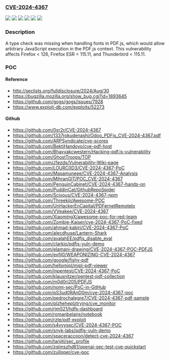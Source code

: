 ### [CVE-2024-4367](https://cve.mitre.org/cgi-bin/cvename.cgi?name=CVE-2024-4367)
![](https://img.shields.io/static/v1?label=Product&message=Firefox%20ESR&color=blue)
![](https://img.shields.io/static/v1?label=Product&message=Firefox&color=blue)
![](https://img.shields.io/static/v1?label=Product&message=Thunderbird&color=blue)
![](https://img.shields.io/static/v1?label=Version&message=0%20&color=brightgreen)
![](https://img.shields.io/static/v1?label=Version&message=unspecified%20&color=brightgreen)
![](https://img.shields.io/static/v1?label=Vulnerability&message=Arbitrary%20JavaScript%20execution%20in%20PDF.js&color=brightgreen)

### Description

A type check was missing when handling fonts in PDF.js, which would allow arbitrary JavaScript execution in the PDF.js context. This vulnerability affects Firefox < 126, Firefox ESR < 115.11, and Thunderbird < 115.11.

### POC

#### Reference
- http://seclists.org/fulldisclosure/2024/Aug/30
- https://bugzilla.mozilla.org/show_bug.cgi?id=1893645
- https://github.com/gogs/gogs/issues/7928
- https://www.exploit-db.com/exploits/52273

#### Github
- https://github.com/0xr2r/CVE-2024-4367
- https://github.com/1337rokudenashi/Odoo_PDFjs_CVE-2024-4367.pdf
- https://github.com/ARPSyndicate/cve-scores
- https://github.com/BektiHandoyo/cve-pdf-host
- https://github.com/Bhavyakcwestern/Hacking-pdf.js-vulnerability
- https://github.com/GhostTroops/TOP
- https://github.com/J1ezds/Vulnerability-Wiki-page
- https://github.com/LOURC0D3/CVE-2024-4367-PoC
- https://github.com/Masamuneee/CVE-2024-4367-Analysis
- https://github.com/MihranGIT/POC_CVE-2024-4367
- https://github.com/PenguinCabinet/CVE-2024-4367-hands-on
- https://github.com/PuddinCat/GithubRepoSpider
- https://github.com/Scivous/CVE-2024-4367-npm
- https://github.com/Threekiii/Awesome-POC
- https://github.com/UnHackerEnCapital/PDFernetRemotelo
- https://github.com/VVeakee/CVE-2024-4367
- https://github.com/XiaomingX/awesome-poc-for-red-team
- https://github.com/Zombie-Kaiser/cve-2024-4367-PoC-fixed
- https://github.com/ahmad-kabiri/CVE-2024-4367-PoC
- https://github.com/alecdhuse/Lantern-Shark
- https://github.com/avalahEE/pdfjs_disable_eval
- https://github.com/clarkio/pdfjs-vuln-demo
- https://github.com/elamani-drawing/CVE-2024-4367-POC-PDFJS
- https://github.com/exfil0/WEAPONIZING-CVE-2024-4367
- https://github.com/google/fishy-pdf
- https://github.com/hellomipl/mipl-pdf-viewer
- https://github.com/inpentest/CVE-2024-4367-PoC
- https://github.com/klausnitzer/pentest-pdf-collection
- https://github.com/m0d0ri205/PDFJS
- https://github.com/nomi-sec/PoC-in-GitHub
- https://github.com/pS3ud0RAnD0m/cve-2024-4367-poc
- https://github.com/pedrochalegre7/CVE-2024-4367-pdf-sample
- https://github.com/plzheheplztrying/cve_monitor
- https://github.com/rjm521/hdfs-dashboard
- https://github.com/romanbelaire/notebook
- https://github.com/rzte/pdf-exploit
- https://github.com/s4vvysec/CVE-2024-4367-POC
- https://github.com/snyk-labs/pdfjs-vuln-demo
- https://github.com/spaceraccoon/detect-cve-2024-4367
- https://github.com/tanjiti/sec_profile
- https://github.com/zgimszhd61/openai-sec-test-cve-quickstart
- https://github.com/zulloper/cve-poc


